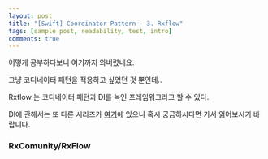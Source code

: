 ```yaml
---
layout: post
title: "[Swift] Coordinator Pattern - 3. Rxflow"
tags: [sample post, readability, test, intro]
comments: true
---
```


어떻게 공부하다보니 여기까지 와버렸네요. 

그냥 코디네이터 패턴을 적용하고 싶었던 것 뿐인데.. 


Rxflow 는 코디네이터 패턴과 DI를 녹인 프레임워크라고 할 수 있다. 

DI에 관해서는 또 다른 시리즈가 [여기]()에 있으니 혹시 궁금하시다면 가서 읽어보시기 바랍니다. 


### RxComunity/RxFlow



